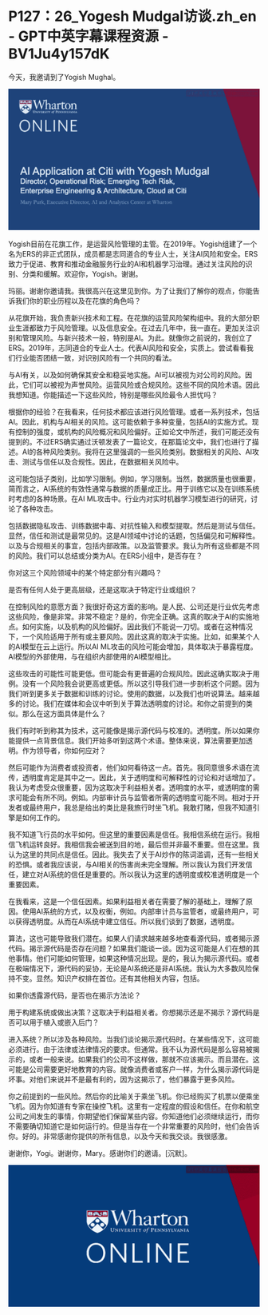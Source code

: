 # P127：26_Yogesh Mudgal访谈.zh_en - GPT中英字幕课程资源 - BV1Ju4y157dK

今天，我邀请到了Yogish Mughal。

![](img/40126034711e8d87ea2b25411d8075f2_1.png)

Yogish目前在花旗工作，是运营风险管理的主管。在2019年。Yogish组建了一个名为ERS的非正式团队，成员都是志同道合的专业人士，关注AI风险和安全。ERS致力于促进、教育和推动金融服务行业的AI和机器学习治理。通过关注风险的识别、分类和缓解。欢迎你，Yogish。谢谢。

玛丽。谢谢你邀请我。我很高兴在这里见到你。为了让我们了解你的观点，你能告诉我们你的职业历程以及在花旗的角色吗？

从花旗开始，我负责新兴技术和工程。在花旗的运营风险架构组中。我的大部分职业生涯都致力于风险管理。以及信息安全。在过去几年中，我一直在。更加关注识别和管理风险。与新兴技术一般，特别是AI。为此。就像你之前说的，我创立了ERS。2019年，志同道合的专业人士。代表AI风险和安全，实质上。尝试看看我们行业能否团结一致，对识别风险有一个共同的看法。

与AI有关，以及如何确保其安全和稳妥地实施。AI可以被视为对公司的风险。因此，它们可以被视为声誉风险。运营风险或合规风险。这些不同的风险术语。因此我想知道。你能描述一下这些风险，特别是哪些风险最令人担忧吗？

根据你的经验？在我看来，任何技术都应该进行风险管理。或者一系列技术，包括AI。因此，机构与AI相关的风险。这可能依赖于多种变量，包括AI的实施方式。现有控制的强度，或机构的风险概况和风险偏好。正如论文中所述，我们可能还没有提到的。不过ERS确实通过沃顿发表了一篇论文，在那篇论文中，我们也进行了描述。AI的各种风险类别。我将在这里强调的一些风险类别。数据相关的风险、AI攻击、测试与信任以及合规性。因此，在数据相关风险中。

这可能包括子类别，比如学习限制。例如，学习限制。当然，数据质量也很重要，简而言之，AI系统的有效性通常与数据的质量成正比。用于训练它以及在训练系统时考虑的各种场景。在AI ML攻击中。行业内对实时机器学习模型进行的研究，讨论了各种攻击。

包括数据隐私攻击、训练数据中毒、对抗性输入和模型提取。然后是测试与信任。显然，信任和测试是最常见的。这是AI领域中讨论的话题，包括偏见和可解释性。以及与合规相关的事宜，包括内部政策。以及监管要求。我认为所有这些都是不同的风险。我们可以总结或分类为AI。在ERS小组中，是否存在？

你对这三个风险领域中的某个特定部分有兴趣吗？

是否有任何人处于更高层级，还是这取决于特定行业或组织？

在控制风险的意愿方面？我很好奇这方面的影响。是人民、公司还是行业优先考虑这些风险，像是非常。非常不稳定？是的，你完全正确。这真的取决于AI的实施地点。如何实施，以及机构的风险偏好。因此我们不能说一刀切。或者在这种情况下，一个风险适用于所有或主要风险。因此这真的取决于实施。比如，如果某个人的AI模型在云上运行。所以AI ML攻击的风险可能会增加，具体取决于暴露程度。AI模型的外部使用，与在组织内部使用的AI模型相比。

这些攻击的可能性可能更低。但可能会有更普遍的合规风险。因此这确实取决于用例。没有一个风险我会说更高或更低。所以这引导我们进一步剖析这个问题。因为我们听到更多关于数据和训练的讨论。使用的数据，以及我们也听说算法。越来越多的讨论。我们在媒体和会议中听到关于算法透明度的讨论。和你之前提到的类似。那么在这方面具体是什么？

我们有时听到称其为技术，这可能像是揭示源代码与校准的。透明度。所以如果你能提供一点背景信息。我们开始多听到这两个术语。整体来说，算法需要更加透明。作为领导者，你如何应对？

然后可能作为消费者或投资者，他们如何看待这一点。首先。我同意很多术语在流传，透明度肯定是其中之一。因此，关于透明度和可解释性的讨论和对话增加了。我认为考虑受众很重要，因为这取决于利益相关者。透明度的水平，或透明度的需求可能会有所不同。例如。内部审计员与监管者所需的透明度可能不同。相对于开发者或最终用户，我总是给出的类比是我旅行时坐飞机。我敢打赌，但我不知道引擎是如何工作的。

我不知道飞行员的水平如何。但这里的重要因素是信任。我相信系统在运行。我相信飞机运转良好。我相信我会被送到目的地，最后但并非最不重要。但在这里。我认为这里的共同点是信任。因此。我失去了关于AI炒作的陈词滥调，还有一些相关的恐惧。或者我应该说，与AI相关的伤害尚未完全理解。所以我认为我们开发信任，建立对AI系统的信任是重要的。所以我认为这里的透明度或校准透明度是一个重要因素。

在我看来，这是一个信任因素。如果利益相关者在需要了解的基础上，理解了原因。使用AI系统的方式，以及权衡，例如。内部审计员与监管者，或最终用户，可以获得透明度。从而在AI系统中建立信任。所以我们谈到了数据，透明度。

算法，这也可能导致我们潜在。如果人们请求越来越多地查看源代码，或者揭示源代码。揭示源代码是否存在问题？如果我们能谈一谈。因为这可能是人们在想的其他事情。他们可能如何管理，如果这种情况出现。是的，我认为揭示源代码。或者在极端情况下，源代码的妥协，无论是AI系统还是非AI系统。我认为大多数风险保持不变。显然。知识产权排在首位。还有其他相关内容，包括。

如果你透露源代码，是否也在揭示方法论？

用于构建系统或做出决策？这取决于利益相关者。你想揭示还是不揭示？源代码是否可以用于植入或嵌入后门？

进入系统？所以涉及各种风险。当我们谈论揭示源代码时。在某些情况下，这可能必须进行。由于法律或法律情况的要求。但通常。我不认为源代码是那么容易被揭示的，或者一般来说。如果我们的公司不这样做，那就不应该揭示。而且潜在。这可能是公司需要更好地教育的内容。就像消费者或客户一样，为什么揭示源代码是坏事。对他们来说并不是最有利的，因为这揭示了，他们暴露于更多风险。

你之前提到的一些风险。然后你的比喻关于乘坐飞机。你已经购买了机票以便乘坐飞机。因为你知道有专家在操控飞机。这里有一定程度的假设和信任。在你和航空公司之间发生的事情，你期望他们保留某些内容。你知道他们必须继续运行，而你不需要确切知道它是如何运行的。但是当存在一个非常重要的风险时，他们会告诉你。好的。非常感谢你提供的所有信息，以及今天和我交谈。我很感激。

谢谢你，Yogi。谢谢你，Mary。感谢你们的邀请。[沉默]。

![](img/40126034711e8d87ea2b25411d8075f2_3.png)

